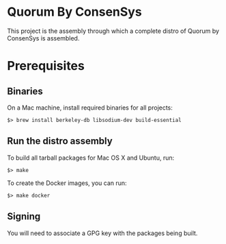# Quorum By ConsenSys

This project is the assembly through which a complete distro of Quorum by ConsenSys is assembled.

# Prerequisites

## Binaries

On a Mac machine, install required binaries for all projects:

`$> brew install berkeley-db libsodium-dev build-essential`

## Run the distro assembly

To build all tarball packages for Mac OS X and Ubuntu, run:
```
$> make
```

To create the Docker images, you can run:
```
$> make docker
```

## Signing

You will need to associate a GPG key with the packages being built.
